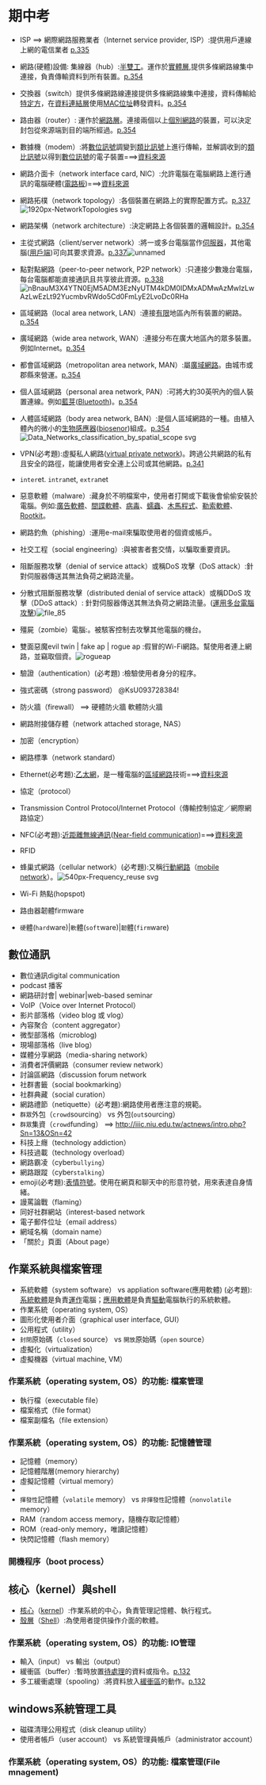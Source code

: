 # 期中考
- ISP  ==> 網際網路服務業者（Internet service provider, ISP）:提供用戶連線上網的電信業者 [p.335]()
- 網路(硬體)設備: 集線器（hub）:[半雙工]()。運作於[實體層](),提供多條網路線集中連接，負責傳輸資料到所有裝置。[p.354]()    
- 交換器（switch）提供多條網路線連接提供多條網路線集中連接，資料傳輸給[特定方]()，在[資料連結層]()使用[MAC位址]()轉發資料。[p.354]() 
- 路由器（router）: 運作於[網路層]()。連接兩個以上[個別網路]()的裝置，可以決定封包從來源端到目的端所經過。[p.354]()
- 數據機（modem）:將[數位訊號]()調變到[類比訊號]()上進行傳輸，並解調收到的[類比訊號]()以得到[數位訊號]()的電子裝置===>[資料來源](https://zh.wikipedia.org/wiki/%E8%B0%83%E5%88%B6%E8%A7%A3%E8%B0%83%E5%99%A8)
- 網路介面卡（network interface card, NIC）:允許電腦在電腦網路上進行通訊的電腦硬體([電路板]())===>[資料來源](https://zh.wikipedia.org/wiki/%E7%BD%91%E5%8D%A1)
- 網路拓樸（network topology）:各個裝置在網路上的實際配置方式。[p.337]()![1920px-NetworkTopologies svg](https://user-images.githubusercontent.com/91168069/140004024-18640a9b-cad2-4aea-ace3-d2075c6557c9.png)

- 網路架構（network architecture）:決定網路上各個裝置的邏輯設計。[p.354]()
- 主從式網路（client/server network）:將一或多台電腦當作[伺服器]()，其他電腦([用戶端]())可向其要求資源。[p.337]()![unnamed](https://user-images.githubusercontent.com/91168069/140004864-679b3104-4fec-473d-9d5d-3e9ec6d9a427.gif)

- 點對點網路（peer-to-peer network, P2P network）:只連接少數幾台電腦，每台電腦都能直接通訊且共享彼此資源。[p.338
 ]()![nBnauM3X4YTN0EjM5ADM3EzNyUTM4kDM0IDMxADMwAzMwIzLwAzLwEzLt92YucmbvRWdo5Cd0FmLyE2LvoDc0RHa](https://user-images.githubusercontent.com/91168069/140004904-59b3e64c-38ba-4a69-b105-5bb6cb9cc4b9.jpg)

- 區域網路（local area network, LAN）:連接[有限]()地區內所有裝置的網路。[p.354]()
- 廣域網路（wide area network, WAN）:連接分布在廣大地區內的眾多裝置。例如Internet。[p.354]()
- 都會區域網路（metropolitan area network, MAN）:屬[廣域網路]()。由城市或郡縣來營運。[p.354]()
- 個人區域網路（personal area network, PAN）:可將大約30英呎內的個人裝置連線。例如[藍芽]()([Bluetooth]())。[p.354]()
- 人體區域網路（body area network, BAN）:是個人區域網路的一種。由植入體內的微小的[生物感應器]()([biosenor]())組成。[p.354]()![Data_Networks_classification_by_spatial_scope svg](https://user-images.githubusercontent.com/91168069/140006390-ac201b2b-f354-4da1-900b-84a6cd30ebff.png)

- VPN(必考題):虛擬私人網路([virtual private network]())。跨過公共網路的私有且安全的路徑，能讓使用者安全連上公司或其他網路。[p.341]()
- `inter`et. `intra`net, `extra`net
- 惡意軟體（malware）:藏身於不明檔案中，使用者打開或下載後會偷偷安裝於電腦。例如:[廣告軟體]()、[間諜軟體]()、[病毒]()、[蠕蟲]()、[木馬程式]()、[勒索軟體]()、[Rootkit]()。
- 網路釣魚（phishing）:運用e-mail來騙取使用者的個資或帳戶。
- 社交工程（social engineering）:與被害者套交情，以騙取重要資訊。
- 阻斷服務攻擊（denial of service attack）或稱DoS 攻擊（DoS attack）:針對伺服器傳送其無法負荷之網路流量。
- 分散式阻斷服務攻擊（distributed denial of service attack）或稱DDoS 攻擊（DDoS attack）: 針對伺服器傳送其無法負荷之網路流量。([運用多台電腦攻擊]())![file_85](https://user-images.githubusercontent.com/91168069/140007629-8cee38ad-3ecc-4669-a556-7b288e6aa974.png)

- 殭屍（zombie）電腦:。被駭客控制去攻擊其他電腦的機台。
- 雙面惡魔evil twin | fake ap |  rogue ap :假冒的Wi-Fi網路。幫使用者連上網路，並竊取個資。![rogueap](https://user-images.githubusercontent.com/91168069/140008146-91c25cbf-f9f9-4310-895b-a215f126cf6d.png)

- 驗證（authentication）(必考題) :檢驗使用者身分的程序。
- 強式密碼（strong password）   @KsU093728384!
- 防火牆（firewall） ==> 硬體防火牆   軟體防火牆
- 網路附接儲存體（network attached storage, NAS）
- 加密（encryption）
- 網路標準（network standard）
- Ethernet(必考題):[乙太網]()，是一種電腦的[區域網路]()技術===>[資料來源](https://zh.wikipedia.org/wiki/%E4%BB%A5%E5%A4%AA%E7%BD%91)
- 協定（protocol）
- Transmission Control Protocol/Internet Protocol（傳輸控制協定／網際網路協定） 
- NFC(必考題):[近距離無線通訊]()([Near-field communication]())===>[資料來源](https://zh.wikipedia.org/wiki/%E8%BF%91%E5%A0%B4%E9%80%9A%E8%A8%8A)
- RFID
- 蜂巢式網路（cellular network）(必考題):又稱[行動網路]()（[mobile network]()）。![540px-Frequency_reuse svg](https://user-images.githubusercontent.com/91168069/140001118-ee61ecb2-b117-4ff7-b1dd-e78d43e7562f.png)

- Wi-Fi 熱點(hopspot)
- 路由器韌體firmware
- `硬`體(`hard`ware)|`軟`體(`soft`ware)|`韌`體(`firm`ware)


## 數位通訊
- 數位通訊digital communication
- podcast 播客
- 網路研討會| webinar|web-based seminar 
- VoIP（Voice over Internet Protocol）
- 影片部落格（video blog 或 vlog）
- 內容聚合（content aggregator） 
- 微型部落格（microblog)
- 現場部落格（live blog） 
- 媒體分享網路（media-sharing network）
- 消費者評價網路（consumer review network）
- 討論區網路（discussion forum network
- 社群書籤（social bookmarking） 
- 社群典藏（social curation）
- 網路禮節（netiquette）(必考題):網路使用者應注意的規範。
- `群眾`外包（`crowd`sourcing）  vs 外包(`out`sourcing）  
- `群眾`集資（`crowd`funding） ==> http://iiic.niu.edu.tw/actnews/intro.php?Sn=13&OSn=42
- 科技上癮（technology addiction）
- 科技過載（technology overload）
- 網路霸凌（cyber`bullying`）
- 網路跟蹤（cyber`stalking`）
- emoji(必考題):[表情符號]()。使用在網頁和聊天中的形意符號，用來表達自身情緒。
- 謾罵論戰（flaming）
- 同好社群網站（interest-based network
- 電子郵件位址（email address）
- 網域名稱（domain name）
- 「關於」頁面（About page）


## 作業系統與檔案管理
- 系統軟體（system software）  vs appliation software(應用軟體) (必考題):[系統軟體]()是負責[運作]()電腦；[應用軟體]()是負責[驅動]()電腦執行的系統軟體。
- 作業系統（operating system, OS）
- 圖形化使用者介面（graphical user interface, GUI）
- 公用程式（utility）
- `封閉`原始碼（`closed` source）  vs `開放`原始碼（`open` source）
- 虛擬化（virtualization）
- 虛擬機器（virtual machine, VM）


### 作業系統（operating system, OS）的功能: 檔案管理
- 執行檔（executable file）
- 檔案格式（file format）
- 檔案副檔名（file extension）

### 作業系統（operating system, OS）的功能: 記憶體管理
- 記憶體（memory）
- 記憶體階層(memory hierarchy)
- 虛擬記憶體（virtual memory）
- 
- `揮發性`記憶體（`volatile` memory） vs `非揮發性`記憶體（`nonvolatile` memory）
- RAM（random access memory，隨機存取記憶體）
- ROM（read-only memory，唯讀記憶體）
- 快閃記憶體（flash memory）

### 開機程序（boot process） 

## 核心（kernel）與shell
- [核心]()（[kernel]()）:作業系統的中心，負責管理記憶體、執行程式。
- [殼層]()（[Shell]()）:為使用者提供操作介面的軟體。

### 作業系統（operating system, OS）的功能: IO管理

- 輸入（input） vs  輸出（output）
- 緩衝區（buffer）:暫時放置[待處理]()的資料或指令。[p.132]()
- 多工緩衝處理（spooling）:將資料放入[緩衝區]()的動作。[p.132]()

## windows系統管理工具
- 磁碟清理公用程式（disk cleanup utility）
- 使用者帳戶（user account）  vs 系統管理員帳戶（administrator account）

### 作業系統（operating system, OS）的功能: 檔案管理(File mnagement)


 
